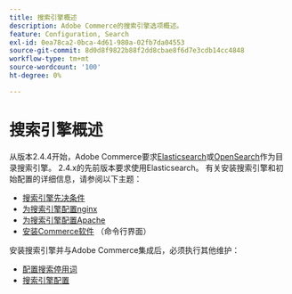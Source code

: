 ```yaml
---
title: 搜索引擎概述
description: Adobe Commerce的搜索引擎选项概述。
feature: Configuration, Search
exl-id: 0ea78ca2-0bca-4d61-980a-02fb7da04553
source-git-commit: 8d0d8f9822b88f2dd8cbae8f6d7e3cdb14cc4848
workflow-type: tm+mt
source-wordcount: '100'
ht-degree: 0%

---
```


# 搜索引擎概述

从版本2.4.4开始，Adobe Commerce要求[Elasticsearch]或[OpenSearch]作为目录搜索引擎。 2.4.x的先前版本要求使用Elasticsearch。 有关安装搜索引擎和初始配置的详细信息，请参阅以下主题：

- [搜索引擎先决条件](../../installation/prerequisites/search-engine/overview.md)
- [为搜索引擎配置nginx](../../installation/prerequisites/search-engine/configure-nginx.md)
- [为搜索引擎配置Apache](../../installation/prerequisites/search-engine/configure-apache.md)
- [安装Commerce软件](../../installation/composer.md) （命令行界面）

安装搜索引擎并与Adobe Commerce集成后，必须执行其他维护：

- [配置搜索停用词](search-stopwords.md)
- [搜索引擎配置](configure-search-engine.md)

<!-- Link Definitions -->

[Elasticsearch]: https://www.elastic.co
[OpenSearch]: https://opensearch.org/docs/latest/opensearch/install/index/
